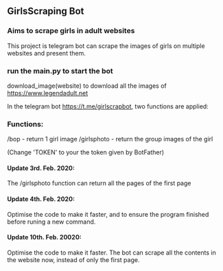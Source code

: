 ## GirlsScraping Bot

### Aims to scrape girls in adult websites

This project is telegram bot can scrape the images of girls on multiple websites and present them.

### run the main.py to start the bot

download_image(website) to download all the images of https://www.legendadult.net

In the telegram bot https://t.me/girlscrapbot, two functions are applied:

### Functions: 

/bop - return 1 girl image
/girlsphoto - return the group images of the girl

(Change 'TOKEN' to your the token given by BotFather)

#### Update 3rd. Feb. 2020:
 The /girlsphoto function can return all the pages of the first page

#### Update 4th. Feb. 2020:
 Optimise the code to make it faster, and to ensure the program finished before runing a new command.

#### Update 10th. Feb. 20020:
 Optimise the code to make it faster. The bot can scrape all the contents in the website now, instead of only the first page.
